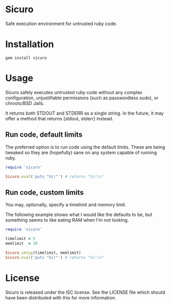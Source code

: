 # Sicuro

Safe execution environment for untrusted ruby code.

# Installation

    gem install sicuro

# Usage

Sicuro safely executes untrusted ruby code without any complex configuration,
unjustifiable permissions (such as passwordless sudo), or chroots/BSD Jails.

It returns both STDOUT and STDERR as a single string. In the future, it may offer
a method that returns [stdout, stderr] instead.


## Run code, default limits

The preferred option is to run code using the default limits. These are being
tweaked so they are (hopefully) sane on any system capable of running ruby.

```ruby
require 'sicuro'

Sicuro.eval('puts "hi!"') # returns "hi!\n"
```

## Run code, custom limits

You may, optionally, specify a timelimit and memory limit.

The following example shows what I would like the defaults to be, but something
seems to like eating RAM when I'm not looking.

```ruby
require 'sicuro'

timelimit = 5
memlimit  = 10

Sicuro.setup(timelimit, memlimit)
Sicuro.eval('puts "hi!"') # returns "hi!\n"
```

# License

Sicuro is released under the ISC license. See the LICENSE file which should have
been distributed with this for more information.

